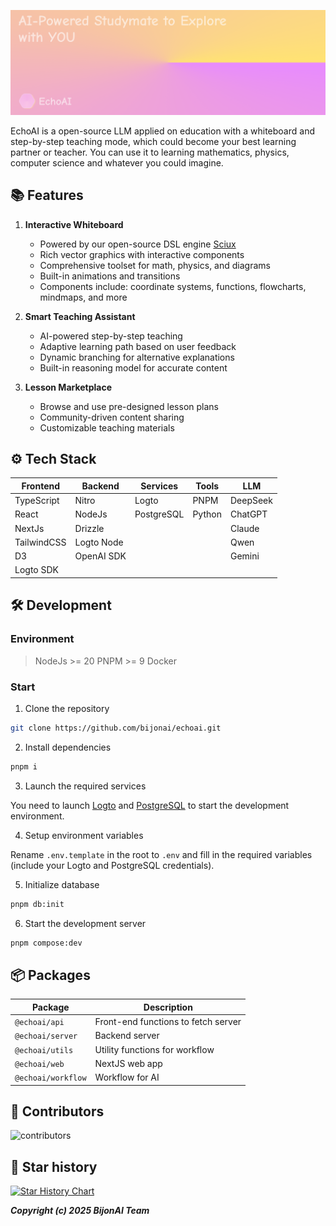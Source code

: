 ![cover](./public/title.png)

EchoAI is a open-source LLM applied on education with a whiteboard and step-by-step teaching mode, which could become your best learning partner or teacher. You can use it to learning mathematics, physics, computer science and whatever you could imagine.

## 📚 Features

1. **Interactive Whiteboard**
   - Powered by our open-source DSL engine [Sciux](https://github.com/sicux-kit)
   - Rich vector graphics with interactive components
   - Comprehensive toolset for math, physics, and diagrams
   - Built-in animations and transitions
   - Components include: coordinate systems, functions, flowcharts, mindmaps, and more

2. **Smart Teaching Assistant**
   - AI-powered step-by-step teaching
   - Adaptive learning path based on user feedback
   - Dynamic branching for alternative explanations
   - Built-in reasoning model for accurate content

3. **Lesson Marketplace**
   - Browse and use pre-designed lesson plans
   - Community-driven content sharing
   - Customizable teaching materials

## ⚙️ Tech Stack

|  Frontend  | Backend | Services | Tools | LLM |
| ---------- | ------- | -------- | ----- | --- |
| TypeScript | Nitro | Logto | PNPM | DeepSeek |
|    React   | NodeJs | PostgreSQL | Python | ChatGPT |
|   NextJs   | Drizzle | | | Claude |
| TailwindCSS | Logto Node | | | Qwen |
| D3 | OpenAI SDK | | | Gemini |
| Logto SDK | | | | |

## 🛠️ Development

### Environment
>
> NodeJs >= 20
> PNPM >= 9
> Docker

### Start

1. Clone the repository

```bash
git clone https://github.com/bijonai/echoai.git
```

2. Install dependencies

```bash
pnpm i
```

3. Launch the required services

You need to launch [Logto](https://logto.io/) and [PostgreSQL](https://www.postgresql.org/) to start the development environment.

4. Setup environment variables

Rename `.env.template` in the root to `.env` and fill in the required variables (include your Logto and PostgreSQL credentials).

5. Initialize database

```bash
pnpm db:init
```

6. Start the development server

```bash
pnpm compose:dev
```

## 📦 Packages

| Package | Description |
| ------- | ----------- |
| `@echoai/api` | Front-end functions to fetch server |
| `@echoai/server` | Backend server |
| `@echoai/utils` | Utility functions for workflow |
| `@echoai/web` | NextJS web app |
| `@echoai/workflow` | Workflow for AI |

## 🤝 Contributors

![contributors](https://opencollective.com/bijonai/contributors.svg)

## 🌟 Star history

[![Star History Chart](https://api.star-history.com/svg?repos=bijonai/echoai&type=Date)](https://star-history.com/#bijonai/echoai&Date)

***Copyright (c) 2025 BijonAI Team***

